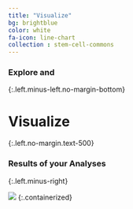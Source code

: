 ```yaml
---
title: "Visualize"
bg: brightblue
color: white
fa-icon: line-chart
collection : stem-cell-commons
---
```


### Explore and
{:.left.minus-left.no-margin-bottom}

# Visualize
{:.left.no-margin.text-500}

### Results of your Analyses
{:.left.minus-right}

<img src="{{ 'img/screen-visualize.jpg' | relative_url }}" />
{:.containerized}